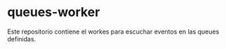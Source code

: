 # queues-worker

Este repositorio contiene el workes para escuchar eventos en las queues definidas.
